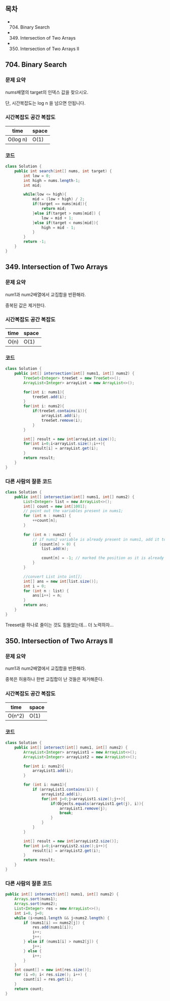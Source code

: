 ## 목차
- 704. Binary Search
- 349. Intersection of Two Arrays
- 350. Intersection of Two Arrays II


## 704. Binary Search
### 문제 요약
nums배열의 target의 인덱스 값을 찾으시오.

단, 시간복잡도는 log n 을 넘으면 안됩니다.

### 시간복잡도 공간 복잡도
| time | space |
|------|-------|
| O(log n) | O(1)  |

### 코드
```java
class Solution {
    public int search(int[] nums, int target) {
        int low = 0;
        int high = nums.length-1;
        int mid;

        while(low <= high){
            mid = (low + high) / 2;
            if(target == nums[mid]){
                return mid;
            }else if(target > nums[mid]) {
                low = mid + 1;
            }else if(target < nums[mid]){
                high = mid - 1;
            }
        }
        return -1;
    }
}
```


## 349. Intersection of Two Arrays
### 문제 요약
num1과 num2배열에서 교집합을 반환해라.

중복된 값은 제거한다.

### 시간복잡도 공간 복잡도
| time | space |
|------|-------|
| O(n) | O(1)  |

### 코드
```java
class Solution {
    public int[] intersection(int[] nums1, int[] nums2) {
        TreeSet<Integer> treeSet = new TreeSet<>();
        ArrayList<Integer> arrayList = new ArrayList<>();

        for(int i: nums1){
            treeSet.add(i);
        }
        for(int i: nums2){
            if(treeSet.contains(i)){
                arrayList.add(i);
                treeSet.remove(i);
            }
        }

        int[] result = new int[arrayList.size()];
        for(int i=0;i<arrayList.size();i++){
            result[i] = arrayList.get(i);
        }
        return result;
    }
}
```

### 다른 사람의 잘푼 코드
```java
class Solution {
    public int[] intersection(int[] nums1, int[] nums2) {
        List<Integer> list = new ArrayList<>();
        int[] count = new int[1001];
        // point out the variables present in nums1;
        for (int n : nums1) {
            ++count[n];
        }
        
        for (int n : nums2) {
            // if nums2 variable is already present in nums1, add it to the ans
            if (count[n] > 0) {
                list.add(n);

                count[n] = -1; // marked the position as it is already in the Answer List
            }
        }

        //convert List into int[];
        int[] ans = new int[list.size()];
        int i = 0;
        for (int n : list) {
            ans[i++] = n;
        }
        return ans;
    }
}
```

Treeset을 하나로 줄이는 것도 힘들었는데... 더 노력하자...



## 350. Intersection of Two Arrays II
### 문제 요약
num1과 num2배열에서 교집합을 반환해라.

중복은 허용하나 한번 교집합이 난 것들은 제거해준다.

### 시간복잡도 공간 복잡도
| time | space |
|------|-------|
| O(n^2) | O(1)  |

### 코드
```java
class Solution {
    public int[] intersect(int[] nums1, int[] nums2) {
        ArrayList<Integer> arrayList1 = new ArrayList<>();
        ArrayList<Integer> arrayList2 = new ArrayList<>();

        for(int i: nums2){
            arrayList1.add(i);
        }

        for (int i: nums1){
            if (arrayList1.contains(i)) {
                arrayList2.add(i);
                for(int j=0;j<arrayList1.size();j++){
                    if(Objects.equals(arrayList1.get(j), i)){
                        arrayList1.remove(j);
                        break;
                    }
                }
            }
        }

        int[] result = new int[arrayList2.size()];
        for(int i=0;i<arrayList2.size();i++){
            result[i] = arrayList2.get(i);
        }
        return result;
    }
}
```

### 다른 사람의 잘푼 코드
```java
public int[] intersect(int[] nums1, int[] nums2) {
    Arrays.sort(nums1);
    Arrays.sort(nums2);
    List<Integer> res = new ArrayList<>();
    int i=0, j=0;
    while (i<nums1.length && j<nums2.length) {
        if (nums1[i] == nums2[j]) {
            res.add(nums1[i]);
            i++;
            j++;
        } else if (nums1[i] > nums2[j]) {
            j++;
        } else {
            i++;
        }
    }
    int count[] = new int[res.size()];
    for (i =0; i< res.size(); i++) {
        count[i] = res.get(i);
    }
    return count;
}
```